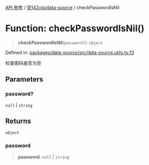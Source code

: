 [API 参考](../wiki/Home) / [@142vip/data-source](../wiki/@142vip.data-source) / checkPasswordIsNil

# Function: checkPasswordIsNil()

> **checkPasswordIsNil**(`password?`): `object`

Defined in: [packages/data-source/src/data-source.utils.ts:13](https://github.com/142vip/core-x/blob/15d5bc9ef4bece78c0e60bdf074a2d245f625100/packages/data-source/src/data-source.utils.ts#L13)

检查密码是否为空

## Parameters

### password?

`null` | `string`

## Returns

`object`

### password

> **password**: `null` | `string`
